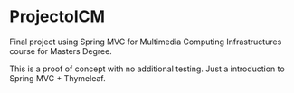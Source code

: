 # ProjectoICM
Final project using Spring MVC for Multimedia Computing Infrastructures course for Masters Degree.

This is a proof of concept with no additional testing. Just a introduction to Spring MVC + Thymeleaf.

